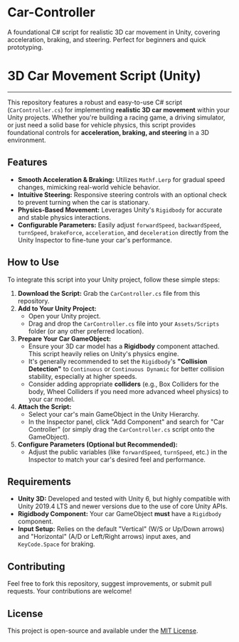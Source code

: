 # Car-Controller
A foundational C# script for realistic 3D car movement in Unity, covering acceleration, braking, and steering. Perfect for beginners and quick prototyping.
# 3D Car Movement Script (Unity)

---

This repository features a robust and easy-to-use C# script (`CarController.cs`) for implementing **realistic 3D car movement** within your Unity projects. Whether you're building a racing game, a driving simulator, or just need a solid base for vehicle physics, this script provides foundational controls for **acceleration, braking, and steering** in a 3D environment.

## Features

* **Smooth Acceleration & Braking:** Utilizes `Mathf.Lerp` for gradual speed changes, mimicking real-world vehicle behavior.
* **Intuitive Steering:** Responsive steering controls with an optional check to prevent turning when the car is stationary.
* **Physics-Based Movement:** Leverages Unity's `Rigidbody` for accurate and stable physics interactions.
* **Configurable Parameters:** Easily adjust `forwardSpeed`, `backwardSpeed`, `turnSpeed`, `brakeForce`, `acceleration`, and `deceleration` directly from the Unity Inspector to fine-tune your car's performance.

## How to Use

To integrate this script into your Unity project, follow these simple steps:

1.  **Download the Script:** Grab the `CarController.cs` file from this repository.
2.  **Add to Your Unity Project:**
    * Open your Unity project.
    * Drag and drop the `CarController.cs` file into your `Assets/Scripts` folder (or any other preferred location).
3.  **Prepare Your Car GameObject:**
    * Ensure your 3D car model has a **Rigidbody** component attached. This script heavily relies on Unity's physics engine.
    * It's generally recommended to set the `Rigidbody`'s **"Collision Detection"** to `Continuous` or `Continuous Dynamic` for better collision stability, especially at higher speeds.
    * Consider adding appropriate **colliders** (e.g., Box Colliders for the body, Wheel Colliders if you need more advanced wheel physics) to your car model.
4.  **Attach the Script:**
    * Select your car's main GameObject in the Unity Hierarchy.
    * In the Inspector panel, click "Add Component" and search for "Car Controller" (or simply drag the `CarController.cs` script onto the GameObject).
5.  **Configure Parameters (Optional but Recommended):**
    * Adjust the public variables (like `forwardSpeed`, `turnSpeed`, etc.) in the Inspector to match your car's desired feel and performance.

## Requirements

* **Unity 3D:** Developed and tested with Unity 6, but highly compatible with Unity 2019.4 LTS and newer versions due to the use of core Unity APIs.
* **Rigidbody Component:** Your car GameObject **must** have a `Rigidbody` component.
* **Input Setup:** Relies on the default "Vertical" (W/S or Up/Down arrows) and "Horizontal" (A/D or Left/Right arrows) input axes, and `KeyCode.Space` for braking.

## Contributing

Feel free to fork this repository, suggest improvements, or submit pull requests. Your contributions are welcome!

## License

This project is open-source and available under the [MIT License](LICENSE.md).
